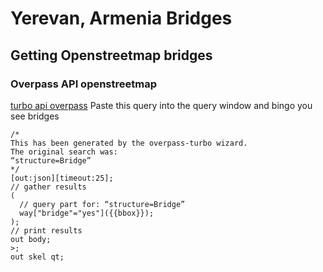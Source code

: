 # Yerevan, Armenia Bridges


## Getting Openstreetmap bridges

### Overpass API openstreetmap

[turbo api overpass](https://overpass-turbo.eu/)
Paste this query into the query window and bingo you see bridges

```
/*
This has been generated by the overpass-turbo wizard.
The original search was:
“structure=Bridge”
*/
[out:json][timeout:25];
// gather results
(
  // query part for: “structure=Bridge”
  way["bridge"="yes"]({{bbox}});
);
// print results
out body;
>;
out skel qt;
```
